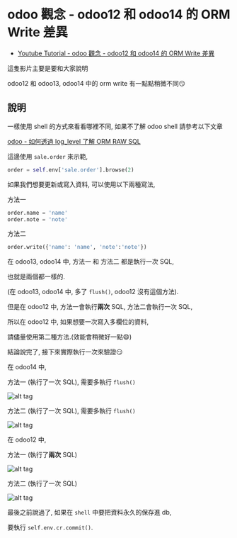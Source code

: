 # odoo 觀念 - odoo12 和 odoo14 的 ORM Write 差異

* [Youtube Tutorial - odoo 觀念 - odoo12 和 odoo14 的 ORM Write 差異](https://youtu.be/DtHOq9UWe0w)

這隻影片主要是要和大家說明

odoo12 和 odoo13, odoo14 中的 orm write 有一點點稍微不同:smirk:

## 說明

一樣使用 shell 的方式來看看哪裡不同, 如果不了解 odoo shell 請參考以下文章

[odoo - 如何透過 log_level 了解 ORM RAW SQL](https://github.com/twtrubiks/odoo-docker-tutorial#odoo---%E5%A6%82%E4%BD%95%E9%80%8F%E9%81%8E-log_level-%E4%BA%86%E8%A7%A3-orm-raw-sql)

這邊使用 `sale.order` 來示範,

```python
order = self.env['sale.order'].browse(2)
```

如果我們想要更新或寫入資料, 可以使用以下兩種寫法,

方法一

```python
order.name = 'name'
order.note = 'note'
```

方法二

```python
order.write({'name': 'name', 'note':'note'})
```

在 odoo13, odoo14 中, 方法一 和 方法二 都是執行一次 SQL,

也就是兩個都一樣的.

(在 odoo13, odoo14 中, 多了 `flush()`, odoo12 沒有這個方法).

但是在 odoo12 中, 方法一會執行**兩次** SQL, 方法二會執行一次 SQL,

所以在 odoo12 中, 如果想要一次寫入多欄位的資料,

請儘量使用第二種方法.(效能會稍微好一點:smile:)

結論說完了, 接下來實際執行一次來驗證:smirk:

在 odoo14 中,

方法一 (執行了一次 SQL), 需要多執行 `flush()`

![alt tag](https://i.imgur.com/XYTMht9.png)

方法二 (執行了一次 SQL), 需要多執行 `flush()`

![alt tag](https://i.imgur.com/fVlVvYY.png)

在 odoo12 中,

方法一 (執行了**兩次** SQL)

![alt tag](https://i.imgur.com/Kjob5FY.png)

方法二 (執行了一次 SQL)

![alt tag](https://i.imgur.com/ZdPXQzX.png)

最後之前說過了, 如果在 `shell` 中要把資料永久的保存進 db,

要執行 `self.env.cr.commit()`.
